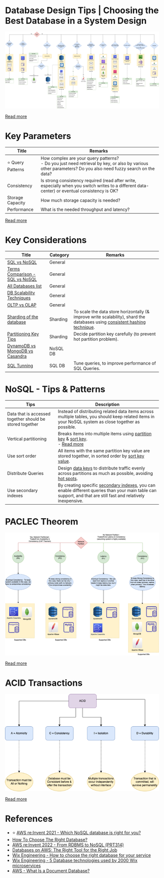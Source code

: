# Database Design Tips | Choosing the Best Database in a System Design

![](DatabaseDesign.png)

[Read more](https://www.youtube.com/watch?v=cODCpXtPHbQ)

# Key Parameters

| Title                 | Remarks                                                                                                                                                        |
|-----------------------|----------------------------------------------------------------------------------------------------------------------------------------------------------------|
| :star: Query Patterns | How complex are your query patterns? <br/>- Do you just need retrieval by key, or also by various other parameters? Do you also need fuzzy search on the data? |
| Consistency           | Is strong consistency required (read after write, especially when you switch writes to a different data-center) or eventual consistency is OK?                 |
| Storage Capacity      | How much storage capacity is needed?                                                                                                                           |
| Performance           | What is the needed throughput and latency?                                                                                                                     |

[Read more](https://medium.com/wix-engineering/how-to-choose-the-right-database-for-your-service-97b1670c5632)

# Key Considerations

| Title                                                                                        | Category | Remarks                                                                                                                                                                                          |
|----------------------------------------------------------------------------------------------|----------|--------------------------------------------------------------------------------------------------------------------------------------------------------------------------------------------------|
| [SQL vs NoSQL](SQLvsNoSQL.md)                                                                | General  |                                                                                                                                                                                                  |
| [Terms Comparison - SQL vs NoSQL](TermsComparisons.md)                                       | General  |                                                                                                                                                                                                  |
| [All Databases list](All-DBs-List.md)                                                        | General  |                                                                                                                                                                                                  |
| [DB Scalability Techniques](3_ScalabilityTechniques/Readme.md)                               | General  |                                                                                                                                                                                                  |
| [OLTP vs OLAP](OLTPvsOTAP.md)                                                                | General  |                                                                                                                                                                                                  |
| [Sharding of the database](3_ScalabilityTechniques/PartitioningSharding/Readme.md)           | Sharding | To scale the data store horizontally (& improve write scalability), shard the databases using [consistent hashing technique](3_ScalabilityTechniques/PartitioningSharding/ConsistentHashing.md). |
| [Partitioning Key Tips](3_ScalabilityTechniques/PartitioningSharding/PartitionKey/Readme.md) | Sharding | Decide partition key carefully (to prevent hot partition problem).                                                                                                                               |
| [DynamoDB vs MongoDB vs Casandra](DynamoDBVsMongoDBVsCasandra.md)                            | NoSQL DB |                                                                                                                                                                                                  |
| [SQL Tunning](3_ScalabilityTechniques/SQLTuning.md)                                          | SQL DB   | Tune queries, to improve performance of SQL Queries.                                                                                                                                             |

# NoSQL - Tips & Patterns

| Tips                                                     | Description                                                                                                                                                                                                                                                                                          |
|----------------------------------------------------------|------------------------------------------------------------------------------------------------------------------------------------------------------------------------------------------------------------------------------------------------------------------------------------------------------|
| Data that is accessed together should be stored together | Instead of distributing related data items across multiple tables, you should keep related items in your NoSQL system as close together as possible.                                                                                                                                                 |
| Vertical partitioning                                    | Breaks items into multiple items using [partition key](3_ScalabilityTechniques/PartitioningSharding/PartitionKey/Readme.md) & [sort key](3_ScalabilityTechniques/PartitioningSharding/PartitionKey/SortKey.md).<br/>- [Read more](https://aws.amazon.com/blogs/database/use-vertical-partitioning-to-scale-data-efficiently-in-amazon-dynamodb/) |
| Use sort order                                           | All items with the same partition key value are stored together, in sorted order by [sort key value](3_ScalabilityTechniques/PartitioningSharding/PartitionKey/SortKey.md).                                                                                                                                                |
| Distribute Queries                                       | Design [data keys](3_ScalabilityTechniques/PartitioningSharding/PartitionKey/Readme.md) to distribute traffic evenly across partitions as much as possible, avoiding [hot spots](3_ScalabilityTechniques/PartitioningSharding/PartitionKey/HotPartition.md).                                                                                     |
| Use secondary indexes                                    | By creating specific [secondary indexes](../2_AWSServices/6_DatabaseServices/AmazonDynamoDB/SecondaryIndexes.md), you can enable different queries than your main table can support, and that are still fast and relatively inexpensive.                                                             |

# PACLEC Theorem

![](2_CAP&PACELCTheorems/PACELC_Diagram.drawio.png)

[Read more](2_CAP&PACELCTheorems/Readme.md)

# ACID Transactions

![](1_ACIDTransactions/assets/ACID_Property_DBMS.drawio.png)

[Read more](1_ACIDTransactions/Readme.md)

# References
- :star: [AWS re:Invent 2021 - Which NoSQL database is right for you?](https://www.youtube.com/watch?v=ivBaro-8PhI)
- [How To Choose The Right Database?](https://www.youtube.com/watch?v=kkeFE6iRfMM)
- [AWS re:Invent 2022 - From RDBMS to NoSQL (PRT314)](https://www.youtube.com/watch?v=eEENrNKxCdw)
- [Databases on AWS: The Right Tool for the Right Job](https://www.youtube.com/watch?v=WE8N5BU5MeI&t=3710s)
- [Wix Engineering - How to choose the right database for your service](https://medium.com/wix-engineering/how-to-choose-the-right-database-for-your-service-97b1670c5632)
- [Wix Engineering - 5 Database technologies used by 2000 Wix microservices](https://medium.com/wix-engineering/5-database-technologies-used-by-2000-wix-microservices-e4769638b8c3)
- [AWS - What Is a Document Database?](https://aws.amazon.com/nosql/document/)